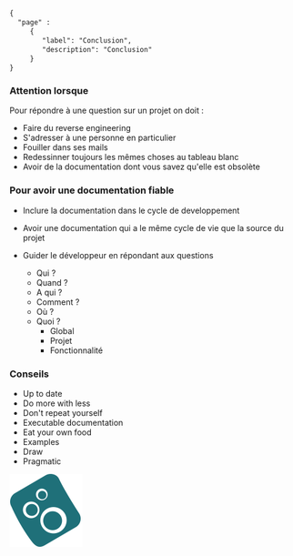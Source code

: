 ```thegardener
{
  "page" :
     {
        "label": "Conclusion",
        "description": "Conclusion"
     }
}
```

### Attention lorsque

Pour répondre à une question sur un projet on doit :

- Faire du reverse engineering
- S'adresser à une personne en particulier
- Fouiller dans ses mails
- Redessinner toujours les mêmes choses au tableau blanc
- Avoir de la documentation dont vous savez qu'elle est obsolète


### Pour avoir une documentation fiable 

- Inclure la documentation dans le cycle de developpement

- Avoir une documentation qui a le même cycle de vie que la source du projet

- Guider le développeur en répondant aux questions

   - Qui ?
   - Quand ?
   - A qui ?
   - Comment ?
   - Où ?
   - Quoi ?
      - Global
      - Projet
      - Fonctionnalité
      
### Conseils
      
   - Up to date
   - Do more with less
   - Don't repeat yourself
   - Executable documentation 
   - Eat your own food
   - Examples
   - Draw
   - Pragmatic 
   

![](https://raw.githubusercontent.com/KelkooGroup/theGardener/master/frontend/src/assets/images/favicon.png)


